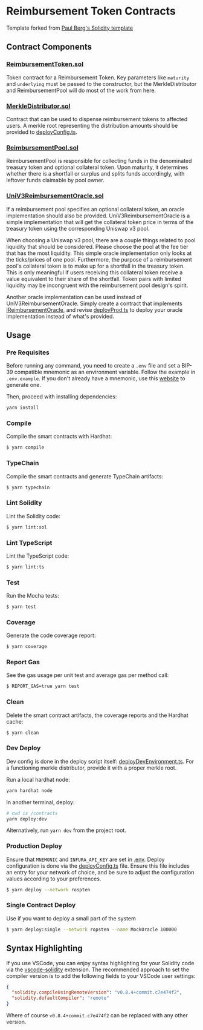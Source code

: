 # Reimbursement Token Contracts

Template forked from [Paul Berg's Solidity template](https://github.com/paulrberg/solidity-template)

## Contract Components

### [ReimbursementToken.sol](./contracts/ReimbursementToken.sol)

Token contract for a Reimbursement Token.
Key parameters like `maturity` and `underlying` must be passed to the constructor, but the MerkleDistributor and ReimbursementPool will do most of the work from here.

### [MerkleDistributor.sol](./contracts/MerkleDistributor.sol)

Contract that can be used to dispense reimbursement tokens to affected users.
A merkle root representing the distribution amounts should be provided to [deployConfig.ts](./scripts/deployConfig.ts).

### [ReimbursementPool.sol](./contracts/ReimbursementPool.sol)

ReimbursementPool is responsible for collecting funds in the denominated treasury token and optional collateral token.
Upon maturity, it determines whether there is a shortfall or surplus and splits funds accordingly, with leftover funds claimable by pool owner.

### [UniV3ReimbursementOracle.sol](./contracts/UniV3ReimbursementOracle.sol)

If a reimbursement pool specifies an optional collateral token, an oracle implementation should also be provided.
UniV3ReimbursementOracle is a simple implementation that will get the collateral token price in terms of the treasury token using the corresponding Uniswap v3 pool.

When choosing a Uniswap v3 pool, there are a couple things related to pool liquidity that should be considered.
Please choose the pool at the fee tier that has the most liquidity.
This simple oracle implementation only looks at the ticks/prices of one pool.
Furthermore, the purpose of a reimbursement pool's collateral token is to make up for a shortfall in the treasury token.
This is only meaningful if users receiving this collateral token receive a value equivalent to their share of the shortfall.
Token pairs with limited liquidity may be incongruent with the reimbursement pool design's spirit.

Another oracle implementation can be used instead of UniV3ReimbursementOracle.
Simply create a contract that implements [IReimbursementOracle](./contracts/interfaces/IReimbursementOracle.sol), and revise [deployProd.ts](./scripts/deployProd.ts) to deploy your oracle implementation instead of what's provided.

## Usage

### Pre Requisites

Before running any command, you need to create a `.env` file and set a BIP-39 compatible mnemonic as an environment variable.
Follow the example in `.env.example`.
If you don't already have a mnemonic, use this [website](https://iancoleman.io/bip39/) to generate one.

Then, proceed with installing dependencies:

```sh
yarn install
```

### Compile

Compile the smart contracts with Hardhat:

```sh
$ yarn compile
```

### TypeChain

Compile the smart contracts and generate TypeChain artifacts:

```sh
$ yarn typechain
```

### Lint Solidity

Lint the Solidity code:

```sh
$ yarn lint:sol
```

### Lint TypeScript

Lint the TypeScript code:

```sh
$ yarn lint:ts
```

### Test

Run the Mocha tests:

```sh
$ yarn test
```

### Coverage

Generate the code coverage report:

```sh
$ yarn coverage
```

### Report Gas

See the gas usage per unit test and average gas per method call:

```sh
$ REPORT_GAS=true yarn test
```

### Clean

Delete the smart contract artifacts, the coverage reports and the Hardhat cache:

```sh
$ yarn clean
```

### Dev Deploy

Dev config is done in the deploy script itself: [deployDevEnvironment.ts](./scripts/deployDevEnvironment.ts).
For a functioning merkle distributor, provide it with a proper merkle root.

Run a local hardhat node:

```sh
yarn hardhat node
```

In another terminal, deploy:

```sh
# cwd is /contracts
yarn deploy:dev
```

Alternatively, run `yarn dev` from the project root.

### Production Deploy

Ensure that `MNEMONIC` and `INFURA_API_KEY` are set in [.env](/contracts/.env).
Deploy configuration is done via the [deployConfig.ts](/contracts/scripts/deployConfig.ts) file.
Ensure this file includes an entry for your network of choice, and be sure to adjust the configuration values according to your preferences.

```sh
$ yarn deploy --network rospten
```

### Single Contract Deploy

Use if you want to deploy a small part of the system

```sh
$ yarn deploy:single --network ropsten --name MockOracle 100000
```

## Syntax Highlighting

If you use VSCode, you can enjoy syntax highlighting for your Solidity code via the
[vscode-solidity](https://github.com/juanfranblanco/vscode-solidity) extension.
The recommended approach to set the compiler version is to add the following fields to your VSCode user settings:

```json
{
  "solidity.compileUsingRemoteVersion": "v0.8.4+commit.c7e474f2",
  "solidity.defaultCompiler": "remote"
}
```

Where of course `v0.8.4+commit.c7e474f2` can be replaced with any other version.
